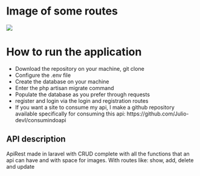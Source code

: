 <h1>Image of some routes</h1>
<img src="https://user-images.githubusercontent.com/72801350/144489273-07da900d-eba1-4245-bf9a-08ce1025adb7.png">
<h1>How to run the application</h1>
<ul>
<li>Download the repository on your machine, git clone</li>
<li>Configure the .env file</li>
<li>Create the database on your machine</li>
<li>Enter the php artisan migrate command</li>
<li>Populate the database as you prefer through requests</li>
<li>register and login via the login and registration routes</li>
<li>If you want a site to consume my api, I make a github repository available specifically for consuming this api: https://github.com/Julio-devI/consumindoapi</li>
</ul>
<h2>API description</h2>
<p>ApiRest made in laravel with CRUD complete with all the functions that an api can have and with space for images. With routes like: show, add, delete and update</p>
